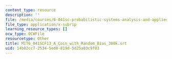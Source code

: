 ```yaml
---
content_type: resource
description: ''
file: /media/courses/6-041sc-probabilistic-systems-analysis-and-applied-probability-fall-2013/14b82cc725345ed0819d5d25a03c9f03_MIT6_041SCF13_A_Coin_with_Random_Bias_300k.vtt
file_type: application/x-subrip
learning_resource_types: []
ocw_type: OCWFile
resourcetype: Other
title: MIT6_041SCF13_A_Coin_with_Random_Bias_300k.srt
uid: 14b82cc7-2534-5ed0-819d-5d25a03c9f03
---
```

